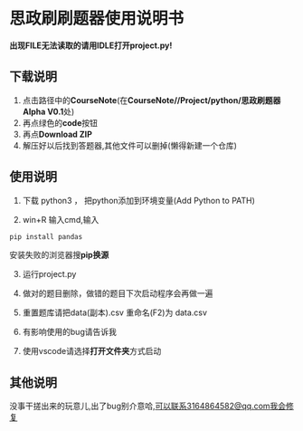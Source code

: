 # 思政刷刷题器使用说明书
**出现FILE无法读取的请用IDLE打开project.py!**
## 下载说明
1. 点击路径中的**CourseNote**(在**CourseNote//Project/python/思政刷题器Alpha V0.1**处)
2. 再点绿色的**code**按钮
3. 再点**Download ZIP**
4. 解压好以后找到答题器,其他文件可以删掉(懒得新建一个仓库)
## 使用说明
1. 下载 python3 ， 把python添加到环境变量(Add Python to PATH)

2. win+R 输入cmd,输入
``` bash
pip install pandas 
```
安装失败的浏览器搜**pip换源**

3. 运行project.py

4. 做对的题目删除，做错的题目下次启动程序会再做一遍

5. 重置题库请把data(副本).csv 重命名(F2)为 data.csv

6. 有影响使用的bug请告诉我

7. 使用vscode请选择**打开文件夹**方式启动

## 其他说明
没事干搓出来的玩意儿,出了bug别介意哈,可以联系3164864582@qq.com我会修复